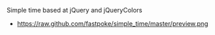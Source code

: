 Simple time based at jQuery and jQueryColors
- https://raw.github.com/fastpoke/simple_time/master/preview.png
